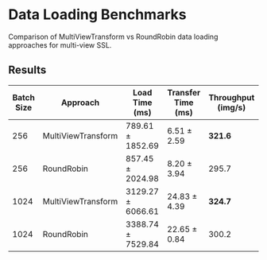 # Data Loading Benchmarks

Comparison of MultiViewTransform vs RoundRobin data loading approaches for multi-view SSL.

## Results

| Batch Size | Approach | Load Time (ms) | Transfer Time (ms) | Throughput (img/s) |
|------------|----------|----------------|-------------------|-------------------|
| 256 | MultiViewTransform | 789.61 ± 1852.69 | 6.51 ± 2.59 | **321.6** |
| 256 | RoundRobin | 857.45 ± 2024.98 | 8.20 ± 3.94 | 295.7 |
| 1024 | MultiViewTransform | 3129.27 ± 6066.61 | 24.83 ± 4.39 | **324.7** |
| 1024 | RoundRobin | 3388.74 ± 7529.84 | 22.65 ± 0.84 | 300.2 |
